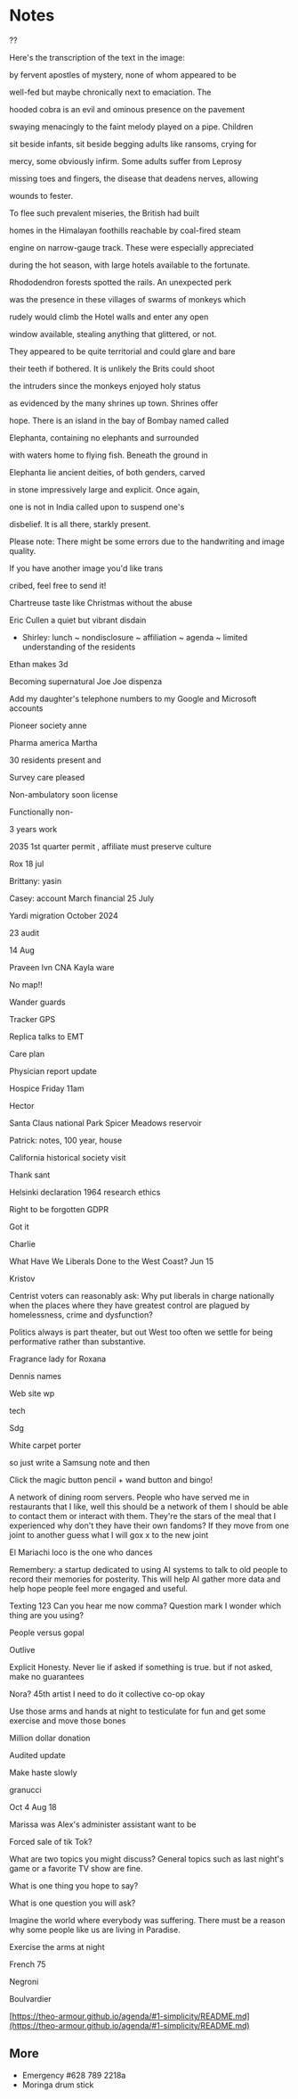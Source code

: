 # Notes

??

  

Here's the transcription of the text in the image:

by fervent apostles of mystery, none of whom appeared to be

well-fed but maybe chronically next to emaciation. The

hooded cobra is an evil and ominous presence on the pavement

swaying menacingly to the faint melody played on a pipe. Children

sit beside infants, sit beside begging adults like ransoms, crying for

mercy, some obviously infirm. Some adults suffer from Leprosy

missing toes and fingers, the disease that deadens nerves, allowing

wounds to fester.

To flee such prevalent miseries, the British had built

homes in the Himalayan foothills reachable by coal-fired steam

engine on narrow-gauge track. These were especially appreciated

during the hot season, with large hotels available to the fortunate.

Rhododendron forests spotted the rails. An unexpected perk

was the presence in these villages of swarms of monkeys which

rudely would climb the Hotel walls and enter any open

window available, stealing anything that glittered, or not.

They appeared to be quite territorial and could glare and bare

their teeth if bothered. It is unlikely the Brits could shoot

the intruders since the monkeys enjoyed holy status

as evidenced by the many shrines up town. Shrines offer

hope. There is an island in the bay of Bombay named called

Elephanta, containing no elephants and surrounded

with waters home to flying fish. Beneath the ground in

Elephanta lie ancient deities, of both genders, carved

in stone impressively large and explicit. Once again,

one is not in India called upon to suspend one's

disbelief. It is all there, starkly present.

Please note: There might be some errors due to the handwriting and image quality.

If you have another image you'd like trans

  

cribed, feel free to send it!

Chartreuse taste like Christmas without the abuse 

Eric Cullen a quiet but vibrant disdain 

* Shirley: lunch ~ nondisclosure ~ affiliation ~ agenda ~ limited understanding of the residents

Ethan makes 3d

Becoming supernatural Joe Joe dispenza 

Add my daughter's telephone numbers to my Google and Microsoft accounts 

Pioneer society anne

Pharma america Martha 

30 residents present and

Survey care pleased

Non-ambulatory soon license

Functionally non-

3 years work

2035 1st quarter permit , affiliate must preserve culture 

Rox 18 jul

Brittany: yasin

Casey: account March financial 25 July

Yardi migration October 2024

23 audit

14 Aug 

Praveen lvn CNA Kayla ware

No map!!

Wander guards

Tracker GPS

Replica talks to EMT 

Care plan

Physician report update 

Hospice Friday 11am

Hector

Santa Claus national Park Spicer Meadows reservoir 

Patrick: notes, 100 year, house

California historical society visit

Thank sant

Helsinki declaration 1964 research ethics

Right to be forgotten GDPR 

Got it

Charlie 

What Have We Liberals Done to the West Coast? Jun 15

Kristov

Centrist voters can reasonably ask: Why put liberals in charge nationally when the places where they have greatest control are plagued by homelessness, crime and dysfunction?

Politics always is part theater, but out West too often we settle for being performative rather than substantive.

Fragrance lady for Roxana

Dennis names

Web site wp

tech

Sdg

White carpet porter

so just write a Samsung note and then

Click the magic button pencil + wand button and bingo!

A network of dining room servers. People who have served me in restaurants that I like, well this should be a network of them I should be able to contact them or interact with them. They're the stars of the meal that I experienced why don't they have their own fandoms? If they move from one joint to another guess what I will gox x to the new joint 

El Mariachi loco is the one who dances

Remembery: a startup dedicated to using AI systems to talk to old people to record their memories for posterity. This will help AI gather more data and help hope people feel more engaged and useful. 

Texting 123 Can you hear me now comma? Question mark I wonder which thing are you using?

People versus gopal

Outlive 

Explicit Honesty. Never lie if asked if something is true. but if not asked, make no guarantees

Nora? 45th artist I need to do it collective co-op okay

Use those arms and hands at night to testiculate for fun and get some exercise and move those bones

Million dollar donation

Audited update

Make haste slowly 

granucci

Oct 4 Aug 18

Marissa was Alex's administer assistant want to be

Forced sale of tik Tok? 

What are two topics you might discuss? General topics such as last night's game or a favorite TV show are fine.

What is one thing you hope to say?

What is one question you will ask?

Imagine the world where everybody was suffering. There must be a reason why some people like us are living in Paradise. 

Exercise the arms at night

French 75

Negroni

Boulvardier

[https://theo-armour.github.io/agenda/#1-simplicity/README.md](https://theo-armour.github.io/agenda/#1-simplicity/README.md)

## More

* Emergency #628 789 2218a
* Moringa drum stick